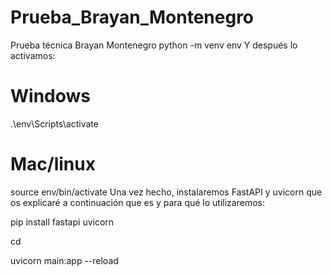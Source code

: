 # Prueba_Brayan_Montenegro
Prueba técnica Brayan Montenegro
python -m venv env
Y después lo activamos:

# Windows
.\env\Scripts\activate
# Mac/linux
source env/bin/activate
Una vez hecho, instalaremos FastAPI y uvicorn que os explicaré a continuación que es y para qué lo utilizaremos:

pip install fastapi uvicorn

cd

uvicorn main:app --reload